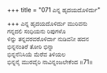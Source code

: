 +++
title = "071 ಎನ್ನ ಹೃದಯದೊಳಿರ್ದು"

+++
ಎನ್ನ ಹೃದಯದೊಳಿರ್ದು ಮುರಿವನು   
ಗನ್ನದಲಿ ಸಂಧಿಯನು ರಿಪುಗಳೊ   
ಳಿನ್ನು ತನ್ನವರವರೊಳಿರ್ದಾ ನುಡಿವನೀ ಹದನ   
ಭಿನ್ನನಂತಿರೆ ತೋರಿ ಭಿನ್ನಾ   
ಭಿನ್ನನೆನಿಸಿಯೆ ಮೆರೆವ ತಿಳಿಯಲ   
ಭಿನ್ನನೈ ಮುರವೈರಿ ನಾವಿನ್ನಂಜಲೇಕೆಂದ    ॥71॥